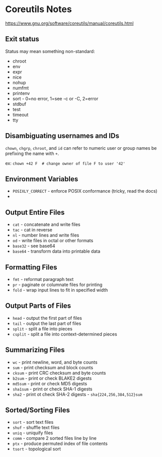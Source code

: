 # Coreutils Notes

https://www.gnu.org/software/coreutils/manual/coreutils.html


## Exit status
Status may mean something non-standard:

* chroot
* env
* expr
* nice
* nohup
* numfmt
* printenv
* sort - 0=no error, 1=see -c or -C, 2=error
* stdbuf
* test
* timeout
* tty


## Disambiguating usernames and IDs
`chown`, `chgrp`, `chroot`, and `id` can refer to numeric user or group
names be prefixing the name with `+`.

ex: `chown +42 F  # change owner of file F to user '42'`


## Environment Variables

* `POSIXLY_CORRECT` - enforce POSIX conformance (tricky, read the docs)
* 


## Output Entire Files

* `cat` - concatenate and write files
* `tac` - cat in reverse
* `nl` - number lines and write files
* `od` - write files in octal or other formats
* `base32` - see base64
* `base64` - transform data into printable data


## Formatting Files

* `fmt` - reformat paragraph text
* `pr` - paginate or columnate files for printing
* `fold` - wrap input lines to fit in specified width


## Output Parts of Files

* `head` - output the first part of files
* `tail` - output the last part of files
* `split` - split a file into pieces
* `csplit` - split a file into context-determined pieces


## Summarizing Files

* `wc` - print newline, word, and byte counts
* `sum` - print checksum and block counts
* `cksum` - print CRC checksum and byte counts
* `b2sum` - print or check BLAKE2 digests
* `md5sum` - print or check MD5 digests
* `sha1sum` - print or check SHA-1 digests
* `sha2` - print ot check SHA-2 digests - `sha{224,256,384,512}sum`


## Sorted/Sorting Files

* `sort` - sort text files
* `shuf` - shuffle text files
* `uniq` - uniquify files
* `comm` - compare 2 sorted files line by line
* `ptx` - produce permuted index of file contents
* `tsort` - topological sort
